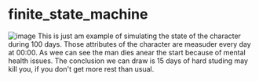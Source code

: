 # finite_state_machine

![image](https://github.com/Bohdanok/finite_state_machine/assets/146963934/d8196aa1-cdb3-40cd-bfeb-8a78f2b38954)
This is just am example of simulating the state of the character during 100 days. Those attributes of the character are measuder every day at 00:00.
As wee can see the man dies anear the start because of mental health issues. The conclusion we can draw is 15 days of hard studing may kill you, if you don't get more rest than usual.
